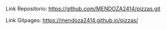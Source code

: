 Link Repositorio:
https://github.com/MENDOZA2414/pizzas.git

Link Gitpages:
https://mendoza2414.github.io/pizzas/
